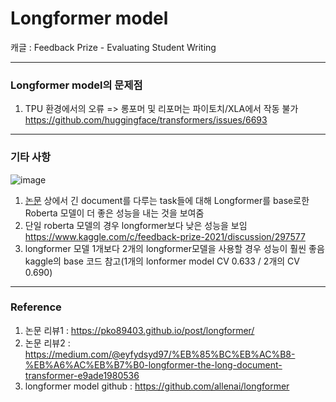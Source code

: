 # Longformer model
캐글 : Feedback Prize - Evaluating Student Writing


***
### Longformer model의 문제점
1. TPU 환경에서의 오류
=> 롱포머 및 리포머는 파이토치/XLA에서 작동 불가   
https://github.com/huggingface/transformers/issues/6693

***
### 기타 사항
![image](https://user-images.githubusercontent.com/96757866/153583492-b50058af-fa98-4fc7-91bb-6283d7bddfd6.png)

1. [논문](https://arxiv.org/pdf/2004.05150.pdf) 상에서 긴 document를 다루는 task들에 대해 Longformer를 base로한 Roberta 모델이 더 좋은 성능을 내는 것을 보여줌
2. 단일 roberta 모델의 경우 longformer보다 낮은 성능을 보임   
https://www.kaggle.com/c/feedback-prize-2021/discussion/297577
4. longformer 모델 1개보다 2개의 longformer모델을 사용할 경우 성능이 훨씬 좋음   
kaggle의 base 코드 참고(1개의 lonformer model CV 0.633 / 2개의 CV 0.690)



***
### Reference
1. 논문 리뷰1 : https://pko89403.github.io/post/longformer/
2. 논문 리뷰2 : https://medium.com/@eyfydsyd97/%EB%85%BC%EB%AC%B8-%EB%A6%AC%EB%B7%B0-longformer-the-long-document-transformer-e9ade1980536
3. longformer model github : https://github.com/allenai/longformer 
